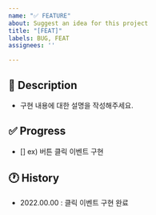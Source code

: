```yaml
---
name: "✅ FEATURE"
about: Suggest an idea for this project
title: "[FEAT]"
labels: BUG, FEAT
assignees: ''

---
```


## 📝 Description
- 구현 내용에 대한 설명을 작성해주세요.

## ✅ Progress
- [] ex) 버튼 클릭 이벤트 구현

## 🕐 History
- 2022.00.00 : 클릭 이벤트 구현 완료
